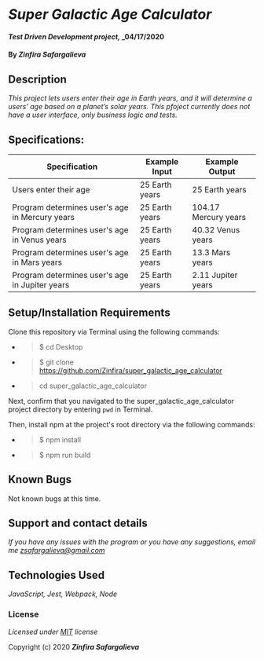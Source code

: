 # _Super Galactic Age Calculator_

#### _Test Driven Development project,_ _04/17/2020

#### By _**Zinfira Safargalieva**_

## Description

_This project lets users enter their age in Earth years, and it will determine a users’ age based on a planet’s solar years._
_This pfoject currently does not have a user interface, only business logic and tests._

## Specifications:
| Specification | Example Input | Example Output |
|---------------|---------------|----------------|
| Users enter their age | 25 Earth years| 25 Earth years| 
| Program determines user's age in Mercury years | 25 Earth years | 104.17 Mercury years|
| Program determines user's age in Venus years | 25 Earth years | 40.32 Venus years |
| Program determines user's age in Mars years | 25 Earth years | 13.3 Mars years |
| Program determines user's age in Jupiter years | 25 Earth years | 2.11 Jupiter years |

## Setup/Installation Requirements

Clone this repository via Terminal using the following commands:

* >$ cd Desktop
* >$ git clone https://github.com/Zinfira/super_galactic_age_calculator
* >cd super_galactic_age_calculator

Next, confirm that you navigated to the super_galactic_age_calculator project directory by entering ```pwd``` in Terminal.

Then, install npm at the project's root directory via the following commands:
* >$ npm install
* >$ npm run build


## Known Bugs

Not known bugs at this time.

## Support and contact details

_If you have any issues with the program or you have any suggestions, email me <zsafargalieva@gmail.com>_

## Technologies Used

_JavaScript, Jest, Webpack, Node_

### License

*Licensed under [MIT](https://en.wikipedia.org/wiki/MIT_License) license*

Copyright (c) 2020 **_Zinfira Safargalieva_**